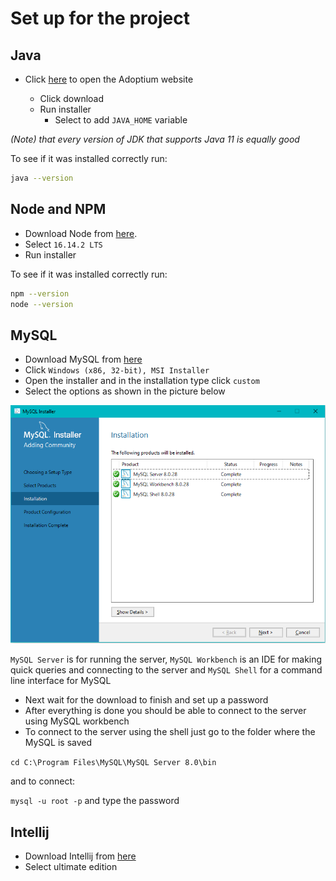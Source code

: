 # Set up for the project

## Java

* Click [here](https://adoptium.net/) to open the Adoptium website

    * Click download
    * Run installer
      * Select to add `JAVA_HOME` variable

<i>(Note) that every version of JDK that supports Java 11 is equally good</i>

To see if it was installed correctly run:

```bash 
java --version
```

## Node and NPM

* Download Node from [here](https://nodejs.org/en/download/).
* Select `16.14.2 LTS`
* Run installer

To see if it was installed correctly run:

```bash 
npm --version
node --version
```

## MySQL

* Download MySQL from [here](https://dev.mysql.com/downloads/installer/)
* Click `Windows (x86, 32-bit), MSI Installer`
* Open the installer and in the installation type click `custom`
* Select the options as shown in the picture below

<img src="./pictures/MySQL.PNG" width="787"/>

`MySQL Server` is for running the server, `MySQL Workbench` is an IDE for 
making quick queries and connecting to the server and `MySQL Shell` for a 
command line interface for MySQL

* Next wait for the download to finish and set up a password 
* After everything is done you should be able to connect to the server using MySQL workbench
* To connect to the server using the shell just go to the folder where the MySQL is saved 

`cd C:\Program Files\MySQL\MySQL Server 8.0\bin`

and to connect:

`mysql -u root -p` and type the password

## Intellij

* Download Intellij from [here](https://www.jetbrains.com/idea/download/#section=windows)
* Select ultimate edition